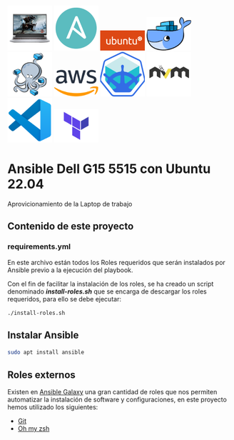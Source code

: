 <img src="images/dell-g15-5515-ryzen-edition.png" width="100px" alt="Dell G15 5515 Ryzen">
<img src="images/ansible-logo.png" width="100px">
<img src="images/ubuntu-logo14.png" width="100px">
<img src="images/docker.png" width="100px">
<img src="images/docker-compose-logo.png" width="100px">
<img src="images/Amazon_Web_Services_Logo.png" width="100px">
<img src="images/minikube-logo-mini.png" width="100px">
<img src="images/nvm.png" width="100px">
<img src="images/vsc.png" width="100px">
<img src="images/terraform.png" width="100px">

# Ansible Dell G15 5515 con Ubuntu 22.04

Aprovicionamiento de la Laptop de trabajo

## Contenido de este proyecto

### requirements.yml
En este archivo están todos los Roles requeridos que serán instalados por Ansible previo a la ejecución del playbook.

Con el fin de facilitar la instalación de los roles, se ha creado un script denominado ***install-roles.sh*** que se encarga de descargar los roles requeridos, para ello se debe ejecutar:

~~~sh
./install-roles.sh
~~~

## Instalar Ansible

~~~sh
sudo apt install ansible
~~~

## Roles externos

Existen en [Ansible Galaxy][ansible galaxy] una gran cantidad de roles que nos permiten automatizar la instalación de software y configuraciones, en este proyecto hemos utilizado los siguientes:

* [Git](https://galaxy.ansible.com/geerlingguy/git)
* [Oh my zsh](https://galaxy.ansible.com/gantsign/oh-my-zsh)

[ansible galaxy]:https://galaxy.ansible.com/
